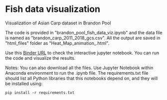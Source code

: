 # Fish data visualization 
Visualization of Asian Carp dataset in Brandon Pool

The code is provided in "brandon_pool_fish_data_viz.ipynb" and the data file is named as "brandon_carp_2011_2018_gcs.csv". All the output are saved in "html_files" folder as "Heat_Map_animation_<YEAR>.html".

Use this [Binder URL](https://mybinder.org/v2/gh/gchaudhuri/asian_carp_viz/master) to check the interactive jupyter notebook. You can run the code and visualize the results.

Notes:
You can also download all the files. Use Jupyter Notebook within Anaconda environment to run the .ipynb file. The requirements.txt file should list all Python libraries that this notebooks depend on, and they will be installed using:

<code>pip install -r requirements.txt</code>
